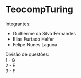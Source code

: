 # TeocompTuring
Integrantes: 
- Guilherme da Silva Fernandes
- Elias Furtado Helfer
- Felipe Nunes Laguna

Divisão de questões:   
  1 - G  
  2 - E  
  3 - F

